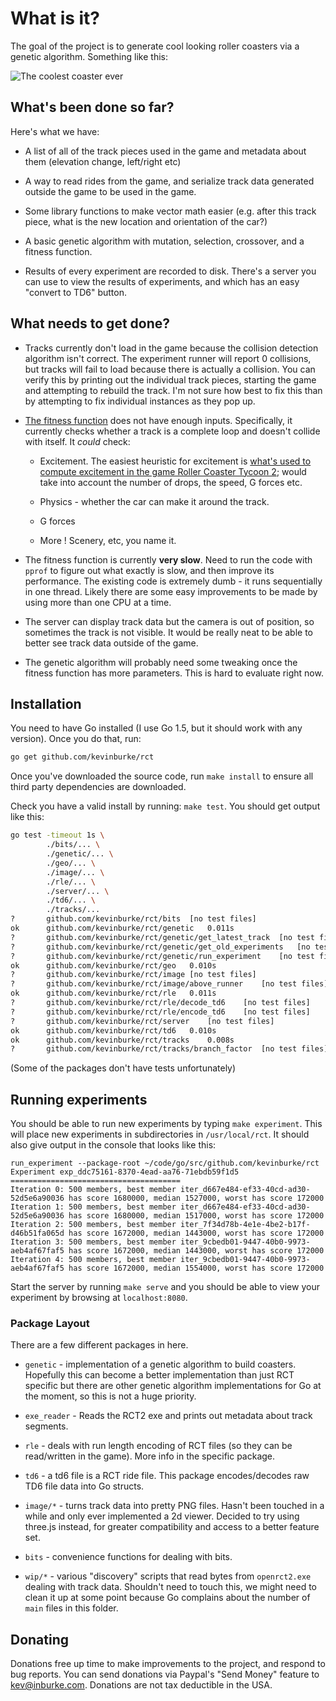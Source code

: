 # What is it?

The goal of the project is to generate cool looking roller coasters via a
genetic algorithm. Something like this:

<img
src="https://kev.inburke.com/slides/coasters/images/double-dare-better.png"
alt="The coolest coaster ever" />

## What's been done so far?

Here's what we have:

- A list of all of the track pieces used in the game and metadata about them
  (elevation change, left/right etc)

- A way to read rides from the game, and serialize track data generated outside
  the game to be used in the game.

- Some library functions to make vector math easier (e.g. after this track
piece, what is the new location and orientation of the car?)

- A basic genetic algorithm with mutation, selection, crossover, and a fitness
  function.

- Results of every experiment are recorded to disk. There's a server you can
use to view the results of experiments, and which has an easy "convert to TD6"
button.

## What needs to get done?

- Tracks currently don't load in the game because the collision detection
algorithm isn't correct. The experiment runner will report 0 collisions,
but tracks will fail to load because there is actually a collision. You can
verify this by printing out the individual track pieces, starting the game and
attempting to rebuild the track. I'm not sure how best to fix this than by
attempting to fix individual instances as they pop up.

- [The fitness function][fitness] does not have enough inputs. Specifically, it
currently checks whether a track is a complete loop and doesn't collide with
itself. It *could* check:

    - Excitement. The easiest heuristic for excitement is [what's
    used to compute excitement in the game Roller Coaster Tycoon
    2][openrct2-excitement]; would take into account the number of drops, the
    speed, G forces etc.

    - Physics - whether the car can make it around the track.

    - G forces

    - More ! Scenery, etc, you name it.

- The fitness function is currently **very slow**. Need to run the code with
`pprof` to figure out what exactly is slow, and then improve its performance.
The existing code is extremely dumb - it runs sequentially in one thread.
Likely there are some easy improvements to be made by using more than one CPU
at a time.

- The server can display track data but the camera is out of position, so
sometimes the track is not visible. It would be really neat to be able to
better see track data outside of the game.

- The genetic algorithm will probably need some tweaking once the fitness
function has more parameters. This is hard to evaluate right now.

[fitness]: https://github.com/kevinburke/rct/blob/master/genetic/rct2.go#L436
[openrct2-excitement]: https://github.com/OpenRCT2/OpenRCT2/blob/develop/src/ride/ride_ratings.c#L2106

## Installation

You need to have Go installed (I use Go 1.5, but it should work with any
version). Once you do that, run:

```bash
go get github.com/kevinburke/rct
```

Once you've downloaded the source code, run `make install` to ensure all third
party dependencies are downloaded.

Check you have a valid install by running: `make test`. You should get output
like this:

```bash
go test -timeout 1s \
		./bits/... \
		./genetic/... \
		./geo/... \
		./image/... \
		./rle/... \
		./server/... \
		./td6/... \
		./tracks/...
?   	github.com/kevinburke/rct/bits	[no test files]
ok  	github.com/kevinburke/rct/genetic	0.011s
?   	github.com/kevinburke/rct/genetic/get_latest_track	[no test files]
?   	github.com/kevinburke/rct/genetic/get_old_experiments	[no test files]
?   	github.com/kevinburke/rct/genetic/run_experiment	[no test files]
ok  	github.com/kevinburke/rct/geo	0.010s
?   	github.com/kevinburke/rct/image	[no test files]
?   	github.com/kevinburke/rct/image/above_runner	[no test files]
ok  	github.com/kevinburke/rct/rle	0.011s
?   	github.com/kevinburke/rct/rle/decode_td6	[no test files]
?   	github.com/kevinburke/rct/rle/encode_td6	[no test files]
?   	github.com/kevinburke/rct/server	[no test files]
ok  	github.com/kevinburke/rct/td6	0.010s
ok  	github.com/kevinburke/rct/tracks	0.008s
?   	github.com/kevinburke/rct/tracks/branch_factor	[no test files]
```

(Some of the packages don't have tests unfortunately)

## Running experiments

You should be able to run new experiments by typing `make experiment`. This
will place new experiments in subdirectories in `/usr/local/rct`. It should
also give output in the console that looks like this:

```
run_experiment --package-root ~/code/go/src/github.com/kevinburke/rct
Experiment exp_ddc75161-8370-4ead-aa76-71ebdb59f1d5
======================================
Iteration 0: 500 members, best member iter_d667e484-ef33-40cd-ad30-52d5e6a90036 has score 1680000, median 1527000, worst has score 172000
Iteration 1: 500 members, best member iter_d667e484-ef33-40cd-ad30-52d5e6a90036 has score 1680000, median 1517000, worst has score 172000
Iteration 2: 500 members, best member iter_7f34d78b-4e1e-4be2-b17f-d46b51fa065d has score 1672000, median 1443000, worst has score 172000
Iteration 3: 500 members, best member iter_9cbedb01-9447-40b0-9973-aeb4af67faf5 has score 1672000, median 1443000, worst has score 172000
Iteration 4: 500 members, best member iter_9cbedb01-9447-40b0-9973-aeb4af67faf5 has score 1672000, median 1554000, worst has score 172000
```

Start the server by running `make serve` and you should be able to view your
experiment by browsing at `localhost:8080`.

### Package Layout

There are a few different packages in here.

- `genetic` - implementation of a genetic algorithm to build coasters.
  Hopefully this can become a better implementation than just RCT specific but
  there are other genetic algorithm implementations for Go at the moment, so
  this is not a huge priority.

- `exe_reader` - Reads the RCT2 exe and prints out metadata about track
segments.

- `rle` - deals with run length encoding of RCT files (so they can be
read/written in the game). More info in the specific package.

- `td6` - a td6 file is a RCT ride file. This package encodes/decodes raw TD6
file data into Go structs.

- `image/*` - turns track data into pretty PNG files. Hasn't been touched in
  a while and only ever implemented a 2d viewer. Decided to try using three.js
  instead, for greater compatibility and access to a better feature set.

- `bits` - convenience functions for dealing with bits.

- `wip/*` - various "discovery" scripts that read bytes from `openrct2.exe`
dealing with track data. Shouldn't need to touch this, we might need to clean
it up at some point because Go complains about the number of `main` files in
this folder.

## Donating

Donations free up time to make improvements to the project, and respond to
bug reports. You can send donations via Paypal's "Send Money" feature to
kev@inburke.com. Donations are not tax deductible in the USA.
